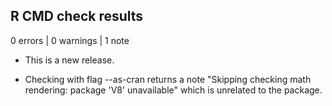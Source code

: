 ## R CMD check results

0 errors | 0 warnings | 1 note

* This is a new release.

* Checking with flag --as-cran returns a note "Skipping checking math rendering: package 'V8' unavailable" which is unrelated to the package.
